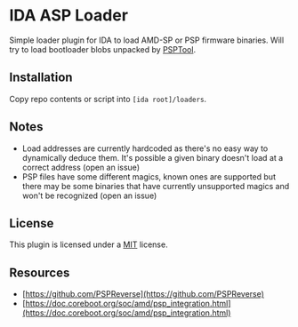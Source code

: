 # IDA ASP Loader
Simple loader plugin for IDA to load AMD-SP or PSP firmware binaries. Will try to load bootloader blobs unpacked by [PSPTool](https://github.com/PSPReverse/PSPTool).

## Installation
Copy repo contents or script into `[ida root]/loaders`.

## Notes
- Load addresses are currently hardcoded as there's no easy way to dynamically deduce them. It's possible a given binary doesn't load at a correct address (open an issue)
- PSP files have some different magics, known ones are supported but there may be some binaries that have currently unsupported magics and won't be recognized (open an issue)

## License
This plugin is licensed under a [MIT](LICENSE) license.

## Resources
- [https://github.com/PSPReverse](https://github.com/PSPReverse)
- [https://doc.coreboot.org/soc/amd/psp_integration.html](https://doc.coreboot.org/soc/amd/psp_integration.html)
